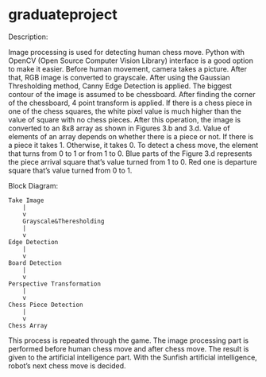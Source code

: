 # graduateproject

Description:

Image processing is used for detecting human chess move. Python with
OpenCV (Open Source Computer Vision Library) interface is a good option to make it easier.
Before human movement, camera takes a picture. After that, RGB image is converted to
grayscale. After using the Gaussian Thresholding method, Canny Edge Detection is applied.
The biggest contour of the image is assumed to be chessboard. After finding the corner of the
chessboard, 4 point transform is applied. If there is a chess piece in one of the chess squares,
the white pixel value is much higher than the value of square with no chess pieces. After this
operation, the image is converted to an 8x8 array as shown in Figures 3.b and 3.d. Value of
elements of an array depends on whether there is a piece or not. If there is a piece it takes 1.
Otherwise, it takes 0. To detect a chess move, the element that turns from 0 to 1 or from 1 to 0.
Blue parts of the Figure 3.d represents the piece arrival square that’s value turned from 1 to 0.
Red one is departure square that’s value turned from 0 to 1.

Block Diagram:

 	Take Image 
	  	|
  		v 
 		Grayscale&Theresholding
  		|
  		v 
 	Edge Detection
  		|
 	 	v
 	Board Detection 
  		|
  		v 
 	Perspective Transformation
  		|
  		v 
 	Chess Piece Detection
  		|
  		v 
  	Chess Array

This process is repeated through the game. The image processing part is performed
before human chess move and after chess move. The result is given to the artificial intelligence
part. With the Sunfish artificial intelligence, robot’s next chess move is decided.